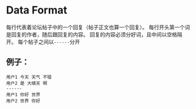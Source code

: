 # Data Format

每行代表着论坛帖子中的一个回复（帖子正文也算一个回复）。
每行开头第一个词是回复的作者，随后跟回复的内容。
回复的内容必须分好词，且中间以空格隔开。
每个帖子之间以`------`分开

## 例子：
```
用户1 今天 天气 不错
用户2 是 大晴天 啊
------
用户1 你好 世界
用户2 世界 你好
```